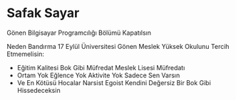 # Safak Sayar

Gönen Bilgisayar Programcılığı Bölümü Kapatılsın

Neden Bandırma 17 Eylül Üniversitesi Gönen Meslek Yüksek Okulunu Tercih Etmemelisin:

- Eğitim Kalitesi Bok Gibi Müfredat Meslek Lisesi Müfredatı
- Ortam Yok Eğlence Yok Aktivite Yok Sadece Sen Varsın
- Ve En Kötüsü Hocalar Narsist Egoist Kendini Değersiz Bir Bok Gibi Hissedeceksin